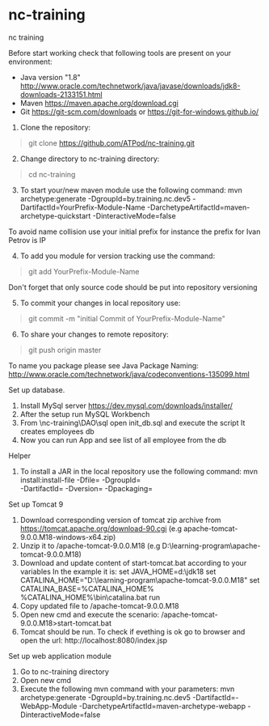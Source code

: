 # nc-training
nc training

Before start working check that following tools are present on your environment:
- Java version "1.8" http://www.oracle.com/technetwork/java/javase/downloads/jdk8-downloads-2133151.html
- Maven https://maven.apache.org/download.cgi
- Git https://git-scm.com/downloads or https://git-for-windows.github.io/

1. Clone the repository:
 >git clone https://github.com/ATPod/nc-training.git

2. Change directory to nc-training directory:
 >cd nc-training

3. To start your/new maven module use the following command:
mvn archetype:generate -DgroupId=by.training.nc.dev5 -DartifactId=YourPrefix-Module-Name -DarchetypeArtifactId=maven-archetype-quickstart -DinteractiveMode=false

To avoid name collision use your initial prefix for instance the prefix for Ivan Petrov is IP

4. To add you module for version tracking use the command:
  >git add YourPrefix-Module-Name

  Don't forget that only source code should be put into repository versioning

5. To commit your changes in local repository use:
  >git commit -m "initial Commit of YourPrefix-Module-Name"

6. To share your changes to remote repository:
  >git push origin master


To name you package please see Java Package Naming:
http://www.oracle.com/technetwork/java/codeconventions-135099.html

Set up database.

1. Install MySql server https://dev.mysql.com/downloads/installer/
2. After the setup run MySQL Workbench
3. From \nc-training\DAO\sql open init_db.sql and execute the script
   It creates employees db
4. Now you can run App and see list of all employee from the db

Helper

1. To install a JAR in the local repository use the following command:
  mvn install:install-file -Dfile=<path-to-file> -DgroupId=<group-id> \
       -DartifactId=<artifact-id> -Dversion=<version> -Dpackaging=<packaging>

Set up Tomcat 9

1. Download corresponding version of tomcat zip archive from https://tomcat.apache.org/download-90.cgi (e.g apache-tomcat-9.0.0.M18-windows-x64.zip)
2. Unzip it to <your path>/apache-tomcat-9.0.0.M18 (e.g D:\learning-program\apache-tomcat-9.0.0.M18)
3. Download and update content of start-tomcat.bat according to your variables
   In the example it is:
     set JAVA_HOME=d:\jdk18
     set CATALINA_HOME="D:\learning-program\apache-tomcat-9.0.0.M18"
     set CATALINA_BASE=%CATALINA_HOME%
     %CATALINA_HOME%\bin\catalina.bat run
4. Copy updated file to <your path>/apache-tomcat-9.0.0.M18
5. Open new cmd and execute the scenario: <your path>/apache-tomcat-9.0.0.M18>start-tomcat.bat
6. Tomcat should be run. To check if evething is ok go to browser and open the url:
    http://localhost:8080/index.jsp

Set up web application module

1. Go to nc-training directory
2. Open new cmd
3. Execute the following mvn command with your parameters:
  mvn archetype:generate -DgroupId=by.training.nc.dev5 -DartifactId=<YOUR-PREFIX>-WebApp-Module	-DarchetypeArtifactId=maven-archetype-webapp -DinteractiveMode=false
